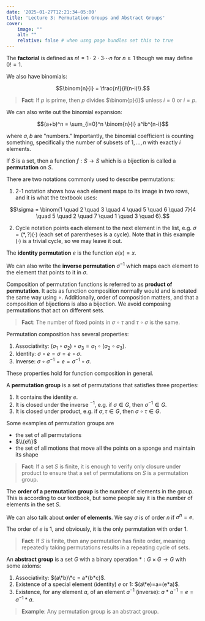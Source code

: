 ```yaml
---
date: '2025-01-27T12:21:34-05:00'
title: 'Lecture 3: Permutation Groups and Abstract Groups'
cover:
    image: ""
    alt: ""
    relative: false # when usng page bundles set this to true
---
```


The **factorial** is defined as $n! = 1 \cdot 2 \cdot 3 \cdots n$ for $n \geq 1$ though we may define $0!=1$.

We also have binomials:

$$\binom{n}{i} = \frac{n!}{i!(n-i)!}.$$

> **Fact**: If $p$ is prime, then $p$ divides $\binom{p}{i}$ unless $i=0$ or $i=p$.

We can also write out the binomial expansion:

$$(a+b)^n = \sum_{i=0}^n \binom{n}{i} a^ib^{n-i}$$

where $a,b$ are "numbers." Importantly, the binomial coefficient is counting something, specifically the number of subsets of $1, \ldots, n$ with exactly $i$ elements.

If $S$ is a set, then a function $f : S \to S$ which is a bijection is called a **permutation** on $S$.

There are two notations commonly used to describe permutations:

1. $2$-$1$ notation shows how each element maps to its image in two rows, and it is what the textbook uses:

$$\sigma = \binom{1 \quad 2 \quad 3 \quad 4 \quad 5 \quad 6 \quad 7}{4 \quad 5 \quad 2 \quad 7 \quad 1 \quad 3 \quad 6}.$$

2. Cycle notation points each element to the next element in the list, e.g. $\sigma = (*, ?) (\cdot)$ (each set of parentheses is a cycle). Note that in this example $(\cdot)$ is a trivial cycle, so we may leave it out.

The **identity permutation** $e$ is the function $e(x) = x$.

We can also write the **inverse permutation** $\sigma^{-1}$ which maps each element to the element that points to it in $\sigma$.

Composition of permutation functions is referred to as **product of permutation**. It acts as function composition normally would and is notated the same way using $\circ$. Additionally, order of composition matters, and that a composition of bijections is also a bijection. We avoid composing permutations that act on different sets.

> **Fact**: The number of fixed points in $\sigma\circ\tau$ and $\tau\circ\sigma$ is the same.

Permutation composition has several properties:

1. Associativity: $(\sigma_1\circ\sigma_2) \circ \sigma_3 = \sigma_1 \circ (\sigma_2\circ\sigma_3)$.
2. Identity: $\sigma\circ e = \sigma = e\circ\sigma$.
3. Inverse: $\sigma\circ\sigma^{-1} = e = \sigma^{-1}\circ\sigma$.

These properties hold for function composition in general.

A **permutation group** is a set of permutations that satisfies three properties:

1. It contains the identity $e$.
2. It is closed under the inverse $^{-1}$, e.g. if $\sigma\in G$, then $\sigma^{-1} \in G$.
3. It is closed under product, e.g. if $\sigma,\tau\in G$, then $\sigma\circ\tau\in G$.

Some examples of permutation groups are
- the set of all permutations
- $\\{e\\}$
- the set of all motions that move all the points on a sponge and maintain its shape

> **Fact**: If a set $S$ is finite, it is enough to verify only closure under product to ensure that a set of permutations on $S$ is a permutation group.

The **order of a permutation group** is the number of elements in the group. This is according to our textbook, but some people say it is the number of elements in the set $S$.

We can also talk about **order of elements**. We say $\sigma$ is of order $n$ if $\sigma^n=e$.

The order of $e$ is $1$, and obviously, it is the only permutation with order $1$.

> **Fact**: If $S$ is finite, then any permutation has finite order, meaning repeatedly taking permutations results in a repeating cycle of sets.

An **abstract group** is a set $G$ with a binary operation $* : G \times G \to G$ with some axioms:

1. Associativity: $(a\*b)\*c = a*(b*c)$.
2. Existence of a special element (identity) $e$ or $1$: $(a\*e)=a=(e*a)$.
3. Existence, for any element $a$, of an element $a^{-1}$ (inverse): $a*a^{-1}=e=a^{-1}*a$.

> **Example**: Any permutation group is an abstract group.